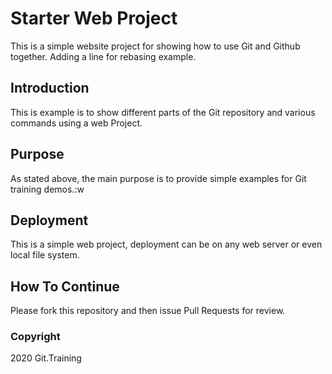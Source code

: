 # Starter Web Project

This is a simple website project for showing how to use Git and Github together.
Adding a line for rebasing example.

## Introduction

This is example is to show different parts of the Git repository and various commands using a web
Project.

## Purpose

As stated above, the main purpose is to provide simple examples for Git training demos.:w

## Deployment

This is a simple web project, deployment can be on any web server or even local file system.

## How To Continue

Please fork this repository and then issue Pull Requests for review.

### Copyright

2020 Git.Training
